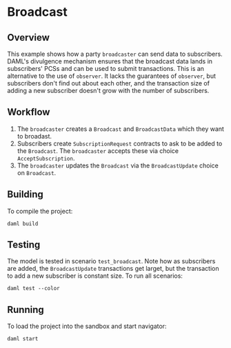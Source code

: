 # Broadcast

## Overview

This example shows how a party `broadcaster` can send data to subscribers. DAML's divulgence mechanism ensures that the broadcast data lands in subscribers' PCSs and can be used to submit transactions. This is an alternative to the use of `observer`. It lacks the guarantees of `observer`, but subscribers don't find out about each other, and the transaction size of adding a new subscriber doesn't grow with the number of subscribers.

## Workflow
1. The `broadcaster` creates a `Broadcast` and `BroadcastData` which they want to broadast.
2. Subscribers create `SubscriptionRequest` contracts to ask to be added to the `Broadcast`. The `broadcaster` accepts these via choice `AcceptSubscription`.
3. The `broadcaster` updates the `Broadcast` via the `BroadcastUpdate` choice on `Broadcast`.

## Building
To compile the project:
```
daml build
```

## Testing
The model is tested in scenario `test_broadcast`. Note how as subscribers are added, the `BroadcastUpdate` transactions get larget, but the transaction to add a new subscriber is constant size.
To run all scenarios:
```
daml test --color
```


## Running
To load the project into the sandbox and start navigator:
```
daml start
```
